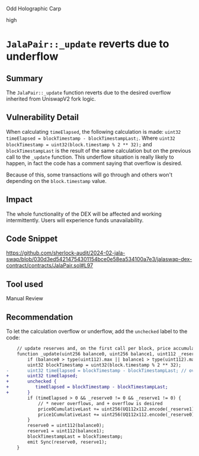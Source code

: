 Odd Holographic Carp

high

# `JalaPair::_update` reverts due to underflow

## Summary

The `JalaPair::_update` function reverts due to the desired overflow inherited from UniswapV2 fork logic.
## Vulnerability Detail

When calculating `timeElapsed`, the following calculation is made: `uint32 timeElapsed = blockTimestamp - blockTimestampLast;`. Where `uint32 blockTimestamp = uint32(block.timestamp % 2 ** 32);` and `blockTimestampLast` is the result of the same calculation but on the previous call to the `_update` function. This underflow situation is really likely to happen, in fact the code has a comment saying that overflow is desired.

Because of this, some transactions will go through and others won't depending on the `block.timestamp` value.
## Impact

The whole functionality of the DEX will be affected and working intermittently. Users will experience funds unavailability.
## Code Snippet

https://github.com/sherlock-audit/2024-02-jala-swap/blob/030d3ed54214754301154bce0e58ea534100a7e3/jalaswap-dex-contract/contracts/JalaPair.sol#L97
## Tool used

Manual Review
## Recommendation

To let the calculation overflow or underflow, add the `unchecked` label to the code:

```diff
    // update reserves and, on the first call per block, price accumulators
    function _update(uint256 balance0, uint256 balance1, uint112 _reserve0, uint112 _reserve1) private {
        if (balance0 > type(uint112).max || balance1 > type(uint112).max) revert Overflow();
        uint32 blockTimestamp = uint32(block.timestamp % 2 ** 32);
-       uint32 timeElapsed = blockTimestamp - blockTimestampLast; // overflow is desired
+       uint32 timeElapsed;
+       unchecked {
+          timeElapsed = blockTimestamp - blockTimestampLast;
+       }
        if (timeElapsed > 0 && _reserve0 != 0 && _reserve1 != 0) {
            // * never overflows, and + overflow is desired
            price0CumulativeLast += uint256(UQ112x112.encode(_reserve1).uqdiv(_reserve0)) * timeElapsed;
            price1CumulativeLast += uint256(UQ112x112.encode(_reserve0).uqdiv(_reserve1)) * timeElapsed;
        }
        reserve0 = uint112(balance0);
        reserve1 = uint112(balance1);
        blockTimestampLast = blockTimestamp;
        emit Sync(reserve0, reserve1);
    }
```
